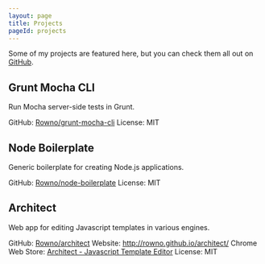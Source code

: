 ```yaml
---
layout: page
title: Projects
pageId: projects
---
```


Some of my projects are featured here, but you can check them all out on [GitHub][].


Grunt Mocha CLI
---------------
Run Mocha server-side tests in Grunt.

GitHub: [Rowno/grunt-mocha-cli][grunt-mocha-cli]
License: MIT


Node Boilerplate
----------------
Generic boilerplate for creating Node.js applications.

GitHub: [Rowno/node-boilerplate][node-boilerplate]
License: MIT


Architect
---------
Web app for editing Javascript templates in various engines.

GitHub: [Rowno/architect][architect-github]
Website: http://rowno.github.io/architect/
Chrome Web Store: [Architect - Javascript Template Editor][architect-chrome]
License: MIT


[github]: https://github.com/Rowno
[grunt-mocha-cli]: https://github.com/Rowno/grunt-mocha-cli
[node-boilerplate]: https://github.com/Rowno/node-boilerplate
[architect-github]: https://github.com/Rowno/architect
[architect-chrome]: https://chrome.google.com/webstore/detail/cekggldjeifdlnminfbollahnoohkdpb
